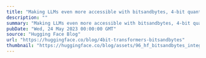 ```yaml
---
title: "Making LLMs even more accessible with bitsandbytes, 4-bit quantization and QLoRA"
description: ""
summary: "Making LLMs even more accessible with bitsandbytes, 4-bit quantization and QLoRA LLMs are known to b..."
pubDate: "Wed, 24 May 2023 00:00:00 GMT"
source: "Hugging Face Blog"
url: "https://huggingface.co/blog/4bit-transformers-bitsandbytes"
thumbnail: "https://huggingface.co/blog/assets/96_hf_bitsandbytes_integration/Thumbnail_blue.png"
---
```


